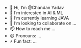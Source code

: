 - 👋 Hi, I’m @Chandan Yadav
- 👀 I’m interested in AI & ML
- 🌱 I’m currently learning JAVA
- 💞️ I’m looking to collaborate on ...
- 📫 How to reach me ...
- 😄 Pronouns: ...
- ⚡ Fun fact: ...

<!---
HelloSpidy/HelloSpidy is a ✨ special ✨ repository because its `README.md` (this file) appears on your GitHub profile.
You can click the Preview link to take a look at your changes.
--->
